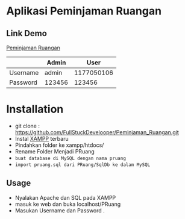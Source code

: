 # **Aplikasi Peminjaman Ruangan**

## Link Demo

[Peminjaman Ruangan](http://pruang.pawoy.site/)

|          | Admin  | User       |
| -------- | ------ | ---------- |
| Username | admin  | 1177050106 |
| Password | 123456 | 123456     |

# Installation

- git clone : https://github.com/FullStuckDevelooper/Peminjaman_Ruangan.git
- Instal [XAMPP](https://www.apachefriends.org/index.html) terbaru
- Pindahkan folder ke xampp/htdocs/
- Rename Folder Menjadi PRuang
- `buat database di MySQL dengan nama pruang`
- `import pruang.sql dari PRuang/SqlDb ke dalam MySQL`

## Usage

- Nyalakan Apache dan SQL pada XAMPP
- masuk ke web dan buka localhost/PRuang
- Masukan Username dan Password .
